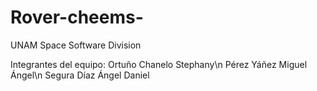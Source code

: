 # Rover-cheems-
UNAM Space Software Division 

Integrantes del equipo:
  Ortuño Chanelo Stephany\n 
  Pérez Yáñez Miguel Ángel\n
  Segura Díaz Ángel Daniel

